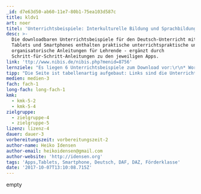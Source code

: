 ```yaml
---
_id: d7e63d50-ab60-11e7-80b1-75ea103d587c
title: kldv1
art: noer
titel: 'Unterrichtsbeispiele: Interkulturelle Bildung und Sprachbildung mit Apps'
desc: >-
  Die downloadbaren Unterrichtsbeispiele für den Deutsch-Unterricht mit Apps für
  Tablets und Smartphones enthalten praktische unterrichtspraktische und
  organisatorische Anleitungen für Lehrende - ergänzt durch
  Schritt-für-Schritt-Anleitungen zu den jeweiligen Apps.
link: 'ttp://www.nibis.de/nibis.php?menid=8756'
lernziele: "Es liegen 6 Unterrichtsbeispiele zum Download vor:\r\n* Wortschatzarbeit – Ein Bildwörterbuch erstellen (2 Seiten) – Apps: Book Creator, Google Übersetzer\r\n* Erklärvideos erstellen (3 Seiten) - Apps: iMovie, Popplet\r\n* Interkultureller Reporter – Hörspiel-/Interview-Produktion (3 Seiten) – Apps: Garage Band\r\n* Hörverstehen –Podcasts und Audios hören (3 Seiten) – Mobilgerät-Funktionen: Diktierfunktion und Sprachausgabe; Apps: Popplet, Google Übersetzer\r\n* Leseprofi/Wortschatzarbeit – Übersetzung und Aussprachtraining mit dem Tablet (2 Seiten) – Mobilgerät-Funktionen: Diktierfunktion und Sprachausgabe; Apps: Google Übersetzer\r\nInterkulturelle Klassen-Sprach-Portfolios (3 Seiten) – Apps: Book Creator\r\n* Die Anleitungen fördern aktives und soziales Lernen, wobei die einzelnen Apps leicht durch andere Apps oder auch browserbasiertes Anwendungen ersetzt werden können. \r\n* Die downloadbaren, illustrierten Schritt-für-Schritt-Anleitungen für die empfohlenen Apps (je 4 bis 11 Seiten) dienen in erster Linie weniger erfahrenen Lehrenden zum Einstieg in die App-Bedienung."
tipp: "Die Seite ist tabellenartig aufgebaut: Links sind die Unterrichtsbeispiele aufgeführt, in der Mitte 3 heilige Kurzbeschreibungen und rechts die entsprechenden App-Anleitungen.\r\nDie 2-3-seitigen Unterrichtsvorschläge sind übersichtlich gegliedert, und erhalten die detaillierte Unterrichtsplanung (Vorbereitungstreffen, Durchführung, Präsentation), so wie Rahmenbedingungen, Niveaustufen nach dem SAMR-Modell, Vorbereitungszeit und die entsprechenden Kompetenzen aus den Rahmenrichtilinien."
medien: medien-3
fach: fach-1
long-fach: long-fach-1
kmk:
  - kmk-5-2
  - kmk-5-4
zielgruppe:
  - zielgruppe-4
  - zielgruppe-5
lizenz: lizenz-4
dauer: dauer-3
vorbereitungszeit: vorbereitungszeit-2
author-name: Heiko Idensen
author-email: heikoidensen@gmail.com
author-website: 'http://idensen.org'
tags: 'Apps,Tablets, Smartphone, Deutsch, DAF, DAZ, Förderklasse'
date: '2017-10-07T13:10:08.715Z'
---
```

empty
